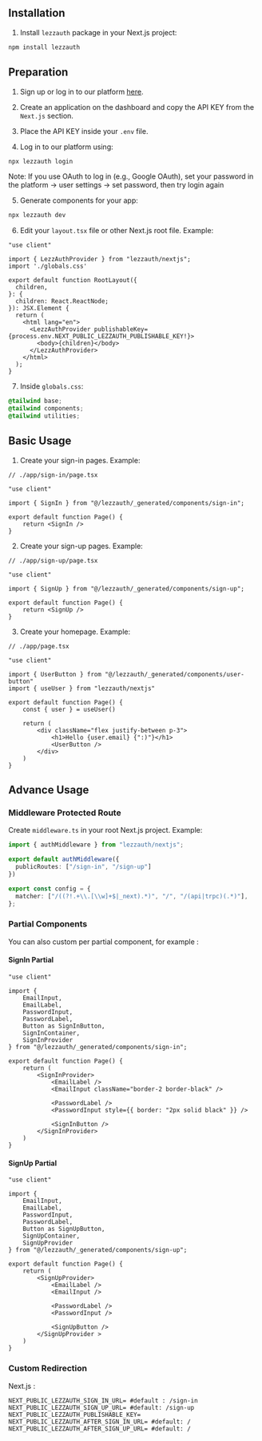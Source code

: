 ## Installation

1. Install `lezzauth` package in your Next.js project:

```bash
npm install lezzauth
```

## Preparation

1. Sign up or log in to our platform [here](https://app.lezzauth.com/sign-up).

2. Create an application on the dashboard and copy the API KEY from the `Next.js` section.

3. Place the API KEY inside your `.env` file.

4. Log in to our platform using:

```bash
npx lezzauth login
```

Note: If you use OAuth to log in (e.g., Google OAuth), set your password in the platform -> user settings -> set password, then try login again

5. Generate components for your app:
```bash
npx lezzauth dev
```

6. Edit your `layout.tsx` file or other Next.js root file. Example:
```tsx
"use client"

import { LezzAuthProvider } from "lezzauth/nextjs";
import './globals.css'

export default function RootLayout({
  children,
}: {
  children: React.ReactNode;
}): JSX.Element {
  return (
    <html lang="en">
      <LezzAuthProvider publishableKey={process.env.NEXT_PUBLIC_LEZZAUTH_PUBLISHABLE_KEY!}>
        <body>{children}</body>
      </LezzAuthProvider>
    </html>
  );
}
```

7. Inside `globals.css`:
```css
@tailwind base;
@tailwind components;
@tailwind utilities;
```

## Basic Usage

1. Create your sign-in pages. Example:

```tsx
// ./app/sign-in/page.tsx

"use client"

import { SignIn } from "@/lezzauth/_generated/components/sign-in";

export default function Page() {
    return <SignIn />
}
```

2. Create your sign-up pages. Example:
```tsx
// ./app/sign-up/page.tsx

"use client"

import { SignUp } from "@/lezzauth/_generated/components/sign-up";

export default function Page() {
    return <SignUp />
}
```
3. Create your homepage. Example:
```tsx
// ./app/page.tsx

"use client"

import { UserButton } from "@/lezzauth/_generated/components/user-button"
import { useUser } from "lezzauth/nextjs"

export default function Page() {
    const { user } = useUser()

    return (
        <div className="flex justify-between p-3">
            <h1>Hello {user.email} {":)"}</h1>
            <UserButton />
        </div>
    )
}
```

## Advance Usage

### Middleware Protected Route

Create `middleware.ts` in your root Next.js project. Example:
```ts
import { authMiddleware } from "lezzauth/nextjs";

export default authMiddleware({
  publicRoutes: ["/sign-in", "/sign-up"]
})

export const config = {
  matcher: ["/((?!.+\\.[\\w]+$|_next).*)", "/", "/(api|trpc)(.*)"],
};
```

### Partial Components

You can also custom per partial component, for example :

#### SignIn Partial

```tsx
"use client"

import { 
    EmailInput, 
    EmailLabel, 
    PasswordInput, 
    PasswordLabel, 
    Button as SignInButton, 
    SignInContainer, 
    SignInProvider 
} from "@/lezzauth/_generated/components/sign-in";

export default function Page() {
    return (
        <SignInProvider>
            <EmailLabel />
            <EmailInput className="border-2 border-black" />

            <PasswordLabel />
            <PasswordInput style={{ border: "2px solid black" }} />

            <SignInButton />
        </SignInProvider>
    )
}
```

#### SignUp Partial

```tsx
"use client"

import { 
    EmailInput,
    EmailLabel, 
    PasswordInput, 
    PasswordLabel, 
    Button as SignUpButton, 
    SignUpContainer, 
    SignUpProvider 
} from "@/lezzauth/_generated/components/sign-up";

export default function Page() {
    return (
        <SignUpProvider>
            <EmailLabel />
            <EmailInput />

            <PasswordLabel />
            <PasswordInput />

            <SignUpButton />
        </SignUpProvider >
    )
}
```

### Custom Redirection

Next.js : 
```env
NEXT_PUBLIC_LEZZAUTH_SIGN_IN_URL= #default : /sign-in
NEXT_PUBLIC_LEZZAUTH_SIGN_UP_URL= #default: /sign-up
NEXT_PUBLIC_LEZZAUTH_PUBLISHABLE_KEY=
NEXT_PUBLIC_LEZZAUTH_AFTER_SIGN_IN_URL= #default: /
NEXT_PUBLIC_LEZZAUTH_AFTER_SIGN_UP_URL= #default: /
```
